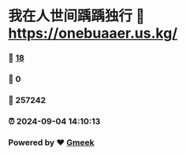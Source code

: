 # 我在人世间踽踽独行 :link: https://onebuaaer.us.kg/ 
### :page_facing_up: [18](https://onebuaaer.us.kg//tag.html) 
### :speech_balloon: 0 
### :hibiscus: 257242 
### :alarm_clock: 2024-09-04 14:10:13 
### Powered by :heart: [Gmeek](https://github.com/Meekdai/Gmeek)
